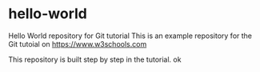 # hello-world
Hello World repository for Git tutorial
This is an example repository for the Git tutoial on https://www.w3schools.com

This repository is built step by step in the tutorial.
ok 
